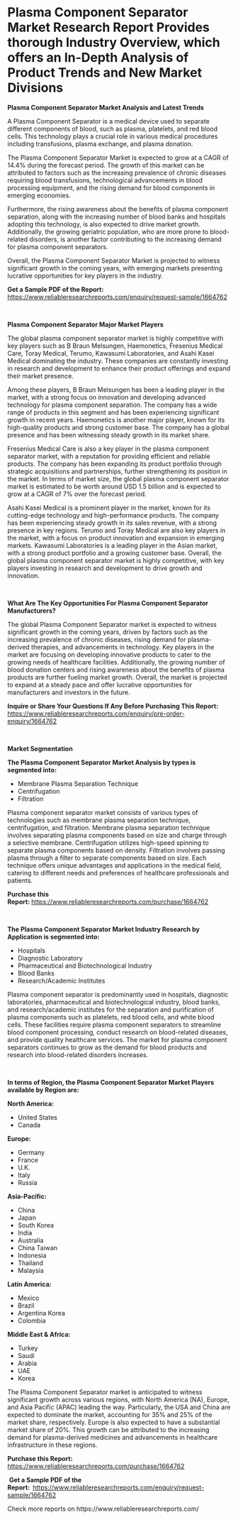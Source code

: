 <p><h1>Plasma Component Separator Market Research Report Provides thorough Industry Overview, which offers an In-Depth Analysis of Product Trends and New Market Divisions</h1></p><p><strong>Plasma Component Separator Market Analysis and Latest Trends</strong></p>
<p><p>A Plasma Component Separator is a medical device used to separate different components of blood, such as plasma, platelets, and red blood cells. This technology plays a crucial role in various medical procedures including transfusions, plasma exchange, and plasma donation.</p><p>The Plasma Component Separator Market is expected to grow at a CAGR of 14.4% during the forecast period. The growth of this market can be attributed to factors such as the increasing prevalence of chronic diseases requiring blood transfusions, technological advancements in blood processing equipment, and the rising demand for blood components in emerging economies.</p><p>Furthermore, the rising awareness about the benefits of plasma component separation, along with the increasing number of blood banks and hospitals adopting this technology, is also expected to drive market growth. Additionally, the growing geriatric population, who are more prone to blood-related disorders, is another factor contributing to the increasing demand for plasma component separators.</p><p>Overall, the Plasma Component Separator Market is projected to witness significant growth in the coming years, with emerging markets presenting lucrative opportunities for key players in the industry.</p></p>
<p><strong>Get a Sample PDF of the Report:&nbsp;</strong> <a href="https://www.reliableresearchreports.com/enquiry/request-sample/1664762">https://www.reliableresearchreports.com/enquiry/request-sample/1664762</a></p>
<p>&nbsp;</p>
<p><strong>Plasma Component Separator Major Market Players</strong></p>
<p><p>The global plasma component separator market is highly competitive with key players such as B Braun Melsungen, Haemonetics, Fresenius Medical Care, Toray Medical, Terumo, Kawasumi Laboratories, and Asahi Kasei Medical dominating the industry. These companies are constantly investing in research and development to enhance their product offerings and expand their market presence.</p><p>Among these players, B Braun Melsungen has been a leading player in the market, with a strong focus on innovation and developing advanced technology for plasma component separation. The company has a wide range of products in this segment and has been experiencing significant growth in recent years. Haemonetics is another major player, known for its high-quality products and strong customer base. The company has a global presence and has been witnessing steady growth in its market share.</p><p>Fresenius Medical Care is also a key player in the plasma component separator market, with a reputation for providing efficient and reliable products. The company has been expanding its product portfolio through strategic acquisitions and partnerships, further strengthening its position in the market. In terms of market size, the global plasma component separator market is estimated to be worth around USD 1.5 billion and is expected to grow at a CAGR of 7% over the forecast period.</p><p>Asahi Kasei Medical is a prominent player in the market, known for its cutting-edge technology and high-performance products. The company has been experiencing steady growth in its sales revenue, with a strong presence in key regions. Terumo and Toray Medical are also key players in the market, with a focus on product innovation and expansion in emerging markets. Kawasumi Laboratories is a leading player in the Asian market, with a strong product portfolio and a growing customer base. Overall, the global plasma component separator market is highly competitive, with key players investing in research and development to drive growth and innovation.</p></p>
<p>&nbsp;</p>
<p><strong>What Are The Key Opportunities For Plasma Component Separator Manufacturers?</strong></p>
<p><p>The global Plasma Component Separator market is expected to witness significant growth in the coming years, driven by factors such as the increasing prevalence of chronic diseases, rising demand for plasma-derived therapies, and advancements in technology. Key players in the market are focusing on developing innovative products to cater to the growing needs of healthcare facilities. Additionally, the growing number of blood donation centers and rising awareness about the benefits of plasma products are further fueling market growth. Overall, the market is projected to expand at a steady pace and offer lucrative opportunities for manufacturers and investors in the future.</p></p>
<p><strong>Inquire or Share Your Questions If Any Before Purchasing This Report:</strong> <a href="https://www.reliableresearchreports.com/enquiry/pre-order-enquiry/1664762">https://www.reliableresearchreports.com/enquiry/pre-order-enquiry/1664762</a></p>
<p>&nbsp;</p>
<p><strong>Market Segmentation</strong></p>
<p><strong>The Plasma Component Separator Market Analysis by types is segmented into:</strong></p>
<p><ul><li>Membrane Plasma Separation Technique</li><li>Centrifugation</li><li>Filtration</li></ul></p>
<p><p>Plasma component separator market consists of various types of technologies such as membrane plasma separation technique, centrifugation, and filtration. Membrane plasma separation technique involves separating plasma components based on size and charge through a selective membrane. Centrifugation utilizes high-speed spinning to separate plasma components based on density. Filtration involves passing plasma through a filter to separate components based on size. Each technique offers unique advantages and applications in the medical field, catering to different needs and preferences of healthcare professionals and patients.</p></p>
<p><strong>Purchase this Report:&nbsp;</strong><a href="https://www.reliableresearchreports.com/purchase/1664762">https://www.reliableresearchreports.com/purchase/1664762</a></p>
<p>&nbsp;</p>
<p><strong>The Plasma Component Separator Market Industry Research by Application is segmented into:</strong></p>
<p><ul><li>Hospitals</li><li>Diagnostic Laboratory</li><li>Pharmaceutical and Biotechnological Industry</li><li>Blood Banks</li><li>Research/Academic Institutes</li></ul></p>
<p><p>Plasma component separator is predominantly used in hospitals, diagnostic laboratories, pharmaceutical and biotechnological industry, blood banks, and research/academic institutes for the separation and purification of plasma components such as platelets, red blood cells, and white blood cells. These facilities require plasma component separators to streamline blood component processing, conduct research on blood-related diseases, and provide quality healthcare services. The market for plasma component separators continues to grow as the demand for blood products and research into blood-related disorders increases.</p></p>
<p>&nbsp;</p>
<p><strong>In terms of Region, the Plasma Component Separator Market Players available by Region are:</strong></p>
<p>
    <p> <strong> North America: </strong>
        <ul>
            <li>United States</li>
            <li>Canada</li>
        </ul>
        </p> 
    <p> <strong> Europe: </strong>
        <ul>
            <li>Germany</li>
            <li>France</li>
            <li>U.K.</li>
            <li>Italy</li>
            <li>Russia</li>
        </ul>
        </p> 
    <p> <strong> Asia-Pacific: </strong>
        <ul>
            <li>China</li>
            <li>Japan</li>
            <li>South Korea</li>
            <li>India</li>
            <li>Australia</li>
            <li>China Taiwan</li>
            <li>Indonesia</li>
            <li>Thailand</li>
            <li>Malaysia</li>
        </ul>
        </p> 
    <p> <strong> Latin America: </strong>
        <ul>
            <li>Mexico</li>
            <li>Brazil</li>
            <li>Argentina Korea</li>
            <li>Colombia</li>
        </ul>
        </p> 
    <p> <strong> Middle East & Africa: </strong>
        <ul>
            <li>Turkey</li>
            <li>Saudi</li>
            <li>Arabia</li>
            <li>UAE</li>
            <li>Korea</li>
        </ul>
    </p>
    </p>
<p><p>The Plasma Component Separator market is anticipated to witness significant growth across various regions, with North America (NA), Europe, and Asia Pacific (APAC) leading the way. Particularly, the USA and China are expected to dominate the market, accounting for 35% and 25% of the market share, respectively. Europe is also expected to have a substantial market share of 20%. This growth can be attributed to the increasing demand for plasma-derived medicines and advancements in healthcare infrastructure in these regions.</p></p>
<p><strong>Purchase this Report: </strong><a href="https://www.reliableresearchreports.com/purchase/1664762">https://www.reliableresearchreports.com/purchase/1664762</a></p>
<p>&nbsp;<strong>Get a Sample PDF of the Report:&nbsp;&nbsp;</strong><a href="https://www.reliableresearchreports.com/enquiry/request-sample/1664762">https://www.reliableresearchreports.com/enquiry/request-sample/1664762</a></p>
<p><strong></strong></p>
<p>Check more reports on https://www.reliableresearchreports.com/</p>
